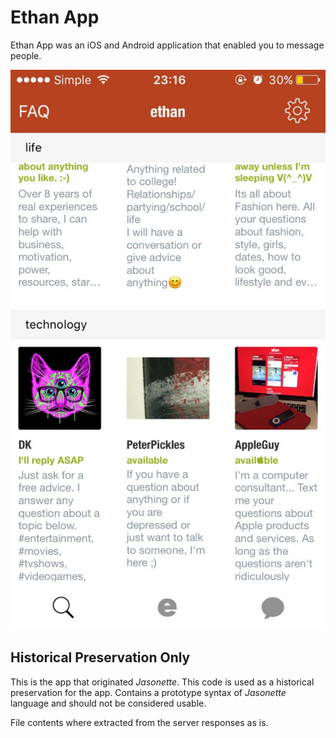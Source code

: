# Ethan App
Ethan App was an iOS and Android application that enabled you
to message people.

![Ethan](images/screenshot.jpg)

## Historical Preservation Only

This is the app that originated *Jasonette*. This code is used as a historical preservation for the app. Contains a prototype syntax of *Jasonette* language
and should not be considered usable.

File contents where extracted from the server responses as is.


